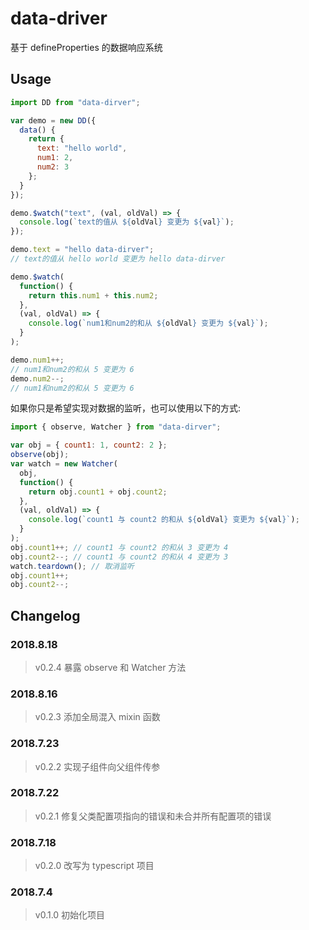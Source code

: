 # data-driver

基于 defineProperties 的数据响应系统

## Usage

```js
import DD from "data-dirver";

var demo = new DD({
  data() {
    return {
      text: "hello world",
      num1: 2,
      num2: 3
    };
  }
});

demo.$watch("text", (val, oldVal) => {
  console.log(`text的值从 ${oldVal} 变更为 ${val}`);
});

demo.text = "hello data-dirver";
// text的值从 hello world 变更为 hello data-dirver

demo.$watch(
  function() {
    return this.num1 + this.num2;
  },
  (val, oldVal) => {
    console.log(`num1和num2的和从 ${oldVal} 变更为 ${val}`);
  }
);

demo.num1++;
// num1和num2的和从 5 变更为 6
demo.num2--;
// num1和num2的和从 5 变更为 6
```

如果你只是希望实现对数据的监听，也可以使用以下的方式:

```js
import { observe, Watcher } from "data-dirver";

var obj = { count1: 1, count2: 2 };
observe(obj);
var watch = new Watcher(
  obj,
  function() {
    return obj.count1 + obj.count2;
  },
  (val, oldVal) => {
    console.log(`count1 与 count2 的和从 ${oldVal} 变更为 ${val}`);
  }
);
obj.count1++; // count1 与 count2 的和从 3 变更为 4
obj.count2--; // count1 与 count2 的和从 4 变更为 3
watch.teardown(); // 取消监听
obj.count1++;
obj.count2--;
```

## Changelog

### 2018.8.18

> v0.2.4 暴露 observe 和 Watcher 方法

### 2018.8.16

> v0.2.3 添加全局混入 mixin 函数

### 2018.7.23

> v0.2.2 实现子组件向父组件传参

### 2018.7.22

> v0.2.1 修复父类配置项指向的错误和未合并所有配置项的错误

### 2018.7.18

> v0.2.0 改写为 typescript 项目

### 2018.7.4

> v0.1.0 初始化项目
